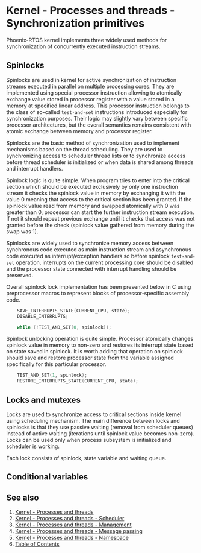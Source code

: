 # Kernel - Processes and threads - Synchronization primitives

Phoenix-RTOS kernel implements three widely used methods for synchronization of concurrently executed instruction
streams.

## Spinlocks

Spinlocks are used in kernel for active synchronization of instruction streams executed in parallel on multiple
processing cores. They are implemented using special processor instruction allowing to atomically exchange value stored
in processor register with a value stored in a memory at specified linear address. This processor instruction belongs
to the class of so-called `test-and-set` instructions introduced especially for synchronization purposes. Their logic
may slightly vary between specific processor architectures, but the overall semantics remains consistent with atomic
exchange between memory and processor register.

Spinlocks are the basic method of synchronization used to implement mechanisms based on the thread scheduling. They are
used to synchronizing access to scheduler thread lists or to synchronize access before thread scheduler is initialized
or when data is shared among threads and interrupt handlers.

Spinlock logic is quite simple. When program tries to enter into the critical section which should be executed
exclusively by only one instruction stream it checks the spinlock value in memory by exchanging it with the value 0
meaning that access to the critical section has been granted. If the spinlock value read from memory and swapped
atomically with 0 was greater than 0, processor can start the further instruction stream execution. If not it should
repeat previous exchange until it checks that access was not granted before the check (spinlock value gathered from
memory during the swap was 1).

Spinlocks are widely used to synchronize memory access between synchronous code executed as main instruction stream and
asynchronous code executed as interrupt/exception handlers so before spinlock `test-and-set` operation, interrupts on
the current processing core should be disabled and the processor state connected with interrupt handling should be
preserved.

Overall spinlock lock implementation has been presented below in C using preprocessor macros to represent blocks of
processor-specific assembly code.

```c
    SAVE_INTERRUPTS_STATE(CURRENT_CPU, state);
    DISABLE_INTERRUPTS;

    while (!TEST_AND_SET(0, spinlock));
```

Spinlock unlocking operation is quite simple. Processor atomically changes spinlock value in memory to non-zero and
restores its interrupt state based on state saved in spinlock. It is worth adding that operation on spinlock should
save and restore processor state from the variable assigned specifically for this particular processor.

```c
    TEST_AND_SET(1, spinlock);
    RESTORE_INTERRUPTS_STATE(CURRENT_CPU, state);
```

## Locks and mutexes

Locks are used to synchronize access to critical sections inside kernel using scheduling mechanism. The main difference
between locks and spinlocks is that they use passive waiting (removal from scheduler queues) instead of active waiting
(iterations until spinlock value becomes non-zero). Locks can be used only when process subsystem is initialized and
scheduler is working.

Each lock consists of spinlock, state variable and waiting queue.

## Conditional variables

## See also

1. [Kernel - Processes and threads](README.md)
2. [Kernel - Processes and threads - Scheduler](scheduler.md)
3. [Kernel - Processes and threads - Management](forking.md)
4. [Kernel - Processes and threads - Message passing](msg.md)
5. [Kernel - Processes and threads - Namespace](namespace.md)
6. [Table of Contents](../../README.md)
